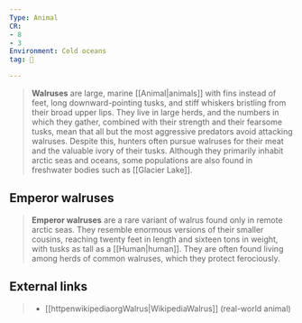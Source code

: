 ```yaml
---
Type: Animal
CR:
- 8
- 3
Environment: Cold oceans
tag: 👹

---
```


> **Walruses** are large, marine [[Animal|animals]] with fins instead of feet, long downward-pointing tusks, and stiff whiskers bristling from their broad upper lips. They live in large herds, and the numbers in which they gather, combined with their strength and their fearsome tusks, mean that all but the most aggressive predators avoid attacking walruses. Despite this, hunters often pursue walruses for their meat and the valuable ivory of their tusks. Although they primarily inhabit arctic seas and oceans, some populations are also found in freshwater bodies such as [[Glacier Lake]].


## Emperor walruses

> **Emperor walruses** are a rare variant of walrus found only in remote arctic seas. They resemble enormous versions of their smaller cousins, reaching twenty feet in length and sixteen tons in weight, with tusks as tall as a [[Human|human]]. They are often found living among herds of common walruses, which they protect ferociously.




## External links

> - [[httpenwikipediaorgWalrus|WikipediaWalrus]] (real-world animal)




